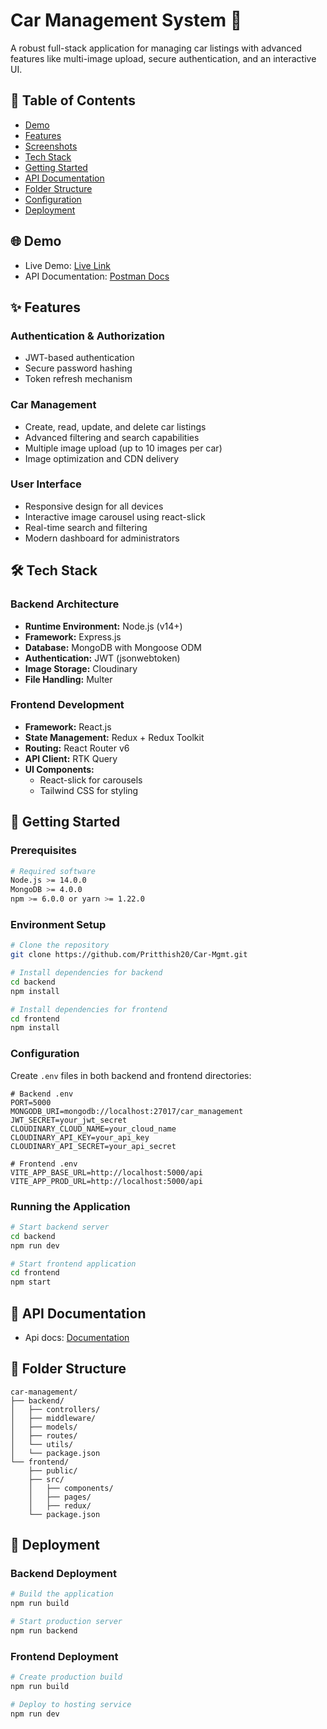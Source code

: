 # Car Management System 🚗

A robust full-stack application for managing car listings with advanced features like multi-image upload, secure authentication, and an interactive UI.

## 📌 Table of Contents
- [Demo](#demo)
- [Features](#features)
- [Screenshots](#screenshots)
- [Tech Stack](#tech-stack)
- [Getting Started](#getting-started)
- [API Documentation](#api-documentation)
- [Folder Structure](#folder-structure)
- [Configuration](#configuration)
- [Deployment](#deployment)

## 🌐 Demo
- Live Demo: [Live Link](https://car-mgmt-2kse.vercel.app)
- API Documentation: [Postman Docs](https://documenter.getpostman.com/view/39575061/2sAYX2N4VN)

## ✨ Features

### Authentication & Authorization
- JWT-based authentication
- Secure password hashing
- Token refresh mechanism

### Car Management
- Create, read, update, and delete car listings
- Advanced filtering and search capabilities
- Multiple image upload (up to 10 images per car)
- Image optimization and CDN delivery

### User Interface
- Responsive design for all devices
- Interactive image carousel using react-slick
- Real-time search and filtering
- Modern dashboard for administrators

<!-- ## 📸 Screenshots

### Dashboard
![Dashboard](placeholder-dashboard.png)
*Main dashboard showing car listings and statistics*

### Car Details
![Car Details](placeholder-car-details.png)
*Detailed view of a car listing with image carousel*

### Image Upload
![Image Upload](placeholder-image-upload.png)
*Multiple image upload interface* -->

## 🛠 Tech Stack

### Backend Architecture
- **Runtime Environment:** Node.js (v14+)
- **Framework:** Express.js
- **Database:** MongoDB with Mongoose ODM
- **Authentication:** JWT (jsonwebtoken)
- **Image Storage:** Cloudinary
- **File Handling:** Multer

### Frontend Development
- **Framework:** React.js
- **State Management:** Redux + Redux Toolkit
- **Routing:** React Router v6
- **API Client:** RTK Query
- **UI Components:**
  - React-slick for carousels
  - Tailwind CSS for styling

## 🚀 Getting Started

### Prerequisites
```bash
# Required software
Node.js >= 14.0.0
MongoDB >= 4.0.0
npm >= 6.0.0 or yarn >= 1.22.0
```

### Environment Setup
```bash
# Clone the repository
git clone https://github.com/Pritthish20/Car-Mgmt.git

# Install dependencies for backend
cd backend
npm install

# Install dependencies for frontend
cd frontend
npm install
```

### Configuration
Create `.env` files in both backend and frontend directories:

```env
# Backend .env
PORT=5000
MONGODB_URI=mongodb://localhost:27017/car_management
JWT_SECRET=your_jwt_secret
CLOUDINARY_CLOUD_NAME=your_cloud_name
CLOUDINARY_API_KEY=your_api_key
CLOUDINARY_API_SECRET=your_api_secret

# Frontend .env
VITE_APP_BASE_URL=http://localhost:5000/api
VITE_APP_PROD_URL=http://localhost:5000/api
```

### Running the Application
```bash
# Start backend server
cd backend
npm run dev

# Start frontend application
cd frontend
npm start
```

## 📝 API Documentation
- Api docs: [Documentation](https://documenter.getpostman.com/view/39575061/2sAYX2N4VN)

## 📁 Folder Structure

```
car-management/
├── backend/
│   ├── controllers/
│   ├── middleware/
│   ├── models/
│   ├── routes/
│   └── utils/
│   └── package.json
└── frontend/
    ├── public/
    ├── src/
    │   ├── components/
    │   ├── pages/
    │   ├── redux/
    └── package.json
```

## 🌟 Deployment

### Backend Deployment
```bash
# Build the application
npm run build

# Start production server
npm run backend
```

### Frontend Deployment
```bash
# Create production build
npm run build

# Deploy to hosting service
npm run dev
```
